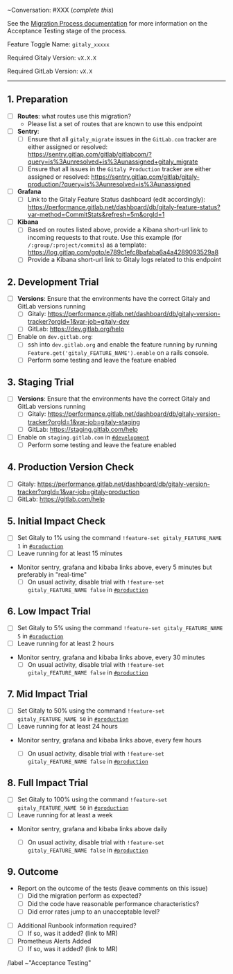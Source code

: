 ~Conversation: #XXX (*complete this*)

See the [Migration Process documentation](https://gitlab.com/gitlab-org/gitaly/blob/master/doc/MIGRATION_PROCESS.md#acceptance-testing-acceptance-testing)
for more information on the Acceptance Testing stage of the process.

Feature Toggle Name: `gitaly_xxxxx`

Required Gitaly Version: `vX.X.X`

Required GitLab Version: `vX.X`

--------------------------------------------------------------------------------

## 1. Preparation

- [ ] **Routes**: what routes use this migration?
  - Please list a set of routes that are known to use this endpoint
- [ ] **Sentry**:
  - [ ] Ensure that all `gitaly_migrate` issues in the `GitLab.com` tracker are either assigned or resolved: https://sentry.gitlap.com/gitlab/gitlabcom/?query=is%3Aunresolved+is%3Aunassigned+gitaly_migrate
  - [ ] Ensure that all issues in the `Gitaly Production` tracker are either assigned or resolved: https://sentry.gitlap.com/gitlab/gitaly-production/?query=is%3Aunresolved+is%3Aunassigned
- [ ] **Grafana**
  - [ ] Link to the Gitaly Feature Status dashboard (edit accordingly): https://performance.gitlab.net/dashboard/db/gitaly-feature-status?var-method=CommitStats&refresh=5m&orgId=1
- [ ] **Kibana**
  - [ ] Based on routes listed above, provide a Kibana short-url link to incoming requests to that route. Use this example (for `/:group/:project/commits`) as a template: https://log.gitlap.com/goto/e789c1efc8bafaba6a4a4289093529a8
  - [ ] Provide a Kibana short-url link to Gitaly logs related to this endpoint

## 2. Development Trial

- [ ] **Versions**: Ensure that the environments have the correct Gitaly and GitLab versions running
  - [ ] Gitaly: https://performance.gitlab.net/dashboard/db/gitaly-version-tracker?orgId=1&var-job=gitaly-dev
  - [ ] GitLab: https://dev.gitlab.org/help

- [ ] Enable on `dev.gitlab.org`:
  - [ ] ssh into `dev.gitlab.org` and enable the feature running by running `Feature.get('gitaly_FEATURE_NAME').enable` on a rails console. 
  - [ ] Perform some testing and leave the feature enabled

## 3. Staging Trial

- [ ] **Versions**: Ensure that the environments have the correct Gitaly and GitLab versions running
  - [ ] Gitaly: https://performance.gitlab.net/dashboard/db/gitaly-version-tracker?orgId=1&var-job=gitaly-staging
  - [ ] GitLab: https://staging.gitlab.com/help

- [ ] Enable on `staging.gitlab.com` in [`#development`](https://gitlab.slack.com/messages/C02PF508L/)
  - [ ] Perform some testing and leave the feature enabled

## 4. Production Version Check

- [ ] Gitaly: https://performance.gitlab.net/dashboard/db/gitaly-version-tracker?orgId=1&var-job=gitaly-production
- [ ] GitLab: https://gitlab.com/help

## 5. Initial Impact Check

- [ ] Set Gitaly to 1% using the command `!feature-set gitaly_FEATURE_NAME 1` in [`#production`](https://gitlab.slack.com/messages/C101F3796/)
- [ ] Leave running for at least 15 minutes
- Monitor sentry, grafana and kibaba links above, every 5 minutes but preferably in "real-time"
  - [ ] On usual activity, disable trial with `!feature-set gitaly_FEATURE_NAME false` in [`#production`](https://gitlab.slack.com/messages/C101F3796/)

## 6. Low Impact Trial

- [ ] Set Gitaly to 5% using the command `!feature-set gitaly_FEATURE_NAME 5` in [`#production`](https://gitlab.slack.com/messages/C101F3796/)
- [ ] Leave running for at least 2 hours
- Monitor sentry, grafana and kibaba links above, every 30 minutes
  - [ ] On usual activity, disable trial with `!feature-set gitaly_FEATURE_NAME false` in [`#production`](https://gitlab.slack.com/messages/C101F3796/)

## 7. Mid Impact Trial

- [ ] Set Gitaly to 50% using the command `!feature-set gitaly_FEATURE_NAME 50` in [`#production`](https://gitlab.slack.com/messages/C101F3796/)
- [ ] Leave running for at least 24 hours
- Monitor sentry, grafana and kibaba links above, every few hours
  - [ ] On usual activity, disable trial with `!feature-set gitaly_FEATURE_NAME false` in [`#production`](https://gitlab.slack.com/messages/C101F3796/)


## 8. Full Impact Trial

- [ ] Set Gitaly to 100% using the command `!feature-set gitaly_FEATURE_NAME 50` in [`#production`](https://gitlab.slack.com/messages/C101F3796/)
- [ ] Leave running for at least a week
- Monitor sentry, grafana and kibaba links above daily
  - [ ] On usual activity, disable trial with `!feature-set gitaly_FEATURE_NAME false` in [`#production`](https://gitlab.slack.com/messages/C101F3796/)


## 9. Outcome

  - Report on the outcome of the tests (leave comments on this issue)
    - [ ] Did the migration perform as expected?
    - [ ] Did the code have reasonable performance characteristics?
    - [ ] Did error rates jump to an unacceptable level?

  - [ ] Additional Runbook information required?
    - [ ] If so, was it added? (link to MR)
  - [ ] Prometheus Alerts Added
    - [ ] If so, was it added? (link to MR)

/label ~"Acceptance Testing"
